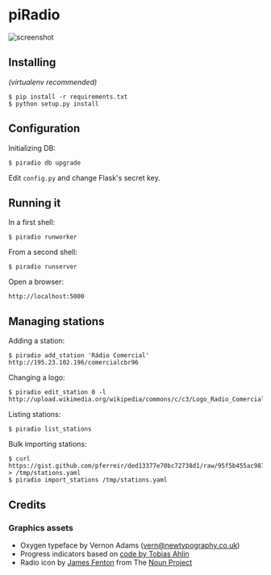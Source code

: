 # piRadio

![screenshot](https://raw.github.com/pferreir/piradio/master/screen.png)

## Installing

*(virtualenv recommended)*

    $ pip install -r requirements.txt
    $ python setup.py install 


## Configuration

Initializing DB:

    $ piradio db upgrade

Edit `config.py` and change Flask's secret key.

## Running it

In a first shell:

    $ piradio runworker

From a second shell:

    $ piradio runserver

Open a browser:

    http://localhost:5000


## Managing stations

Adding a station:

    $ piradio add_station 'Rádio Comercial' http://195.23.102.196/comercialcbr96

Changing a logo:

    $ piradio edit_station 0 -l http://upload.wikimedia.org/wikipedia/commons/c/c3/Logo_Radio_Comercial.jpg

Listing stations:

    $ piradio list_stations

Bulk importing stations:

    $ curl https://gist.github.com/pferreir/ded13377e70bc72738d1/raw/95f5b455ac987134fcd7d48a16d9e5071bc4bf15/stations.yaml > /tmp/stations.yaml
    $ piradio import_stations /tmp/stations.yaml


## Credits

### Graphics assets
 * Oxygen typeface by Vernon Adams (vern@newtypography.co.uk)
 * Progress indicators based on [code by Tobias Ahlin](https://github.com/tobiasahlin/SpinKit)
 * Radio icon by [James Fenton](http://thenounproject.com/bitsnbobs/) from The [Noun Project](http://thenounproject.com/)
